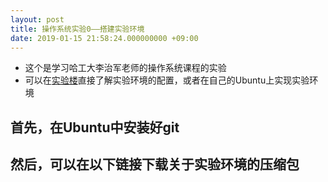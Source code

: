 ```yaml
---
layout: post
title: 操作系统实验0——搭建实验环境
date: 2019-01-15 21:58:24.000000000 +09:00
---
```


+ 这个是学习哈工大李治军老师的操作系统课程的实验
+ 可以在[实验楼]直接了解实验环境的配置，或者在自己的Ubuntu上实现实验环境

## 首先，在Ubuntu中安装好git

## 然后，可以在以下链接下载关于实验环境的压缩包

[实验楼]: https://www.shiyanlou.com/courses/115#signup-form
